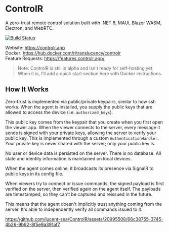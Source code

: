 # ControlR

A zero-trust remote control solution built with .NET 8, MAUI, Blazor WASM, Electron, and WebRTC.

[![Build Status](https://dev.azure.com/translucency/ControlR/_apis/build/status%2FControlR?branchName=dev)](https://dev.azure.com/translucency/ControlR/_build/latest?definitionId=35&branchName=dev)

Website: https://controlr.app  
Docker: https://hub.docker.com/r/translucency/controlr  
Feature Requests: https://features.controlr.app/

> Note: ControlR is still in alpha and isn't ready for self-hosting yet. When it is, I'll add a quick start section here with Docker instructions.

## How It Works

Zero-trust is implemented via public/private keypairs, similar to how ssh works. When the agent is installed, you supply the public keys that are allowed to access the device (i.e. `authorized_keys`).

This public key comes from the keypair that you create when you first open the viewer app. When the viewer connects to the server, every message it sends is signed with your private keys, allowing the server to verify your public key. This is implemented through a custom `AuthenticationHandler`. Your private key is never shared with the server; only your public key is.

No user or device data is persisted on the server. There is no database. All state and identity information is maintained on local devices.

When the agent comes online, it broadcasts its presence via SignalR to public keys in its config file.

When viewers try to connect or issue commands, the signed payload is first verified on the server, then verified again on the agent itself. The payloads are timestamped, so they can't be captured and reissued in the future.

This means that the agent doesn't implicitly trust anything coming from the server. It's able to independently verify all commands issued to it.

https://github.com/lucent-sea/ControlR/assets/20995508/66c38755-3745-4b26-9b92-8f5e9a391af7
